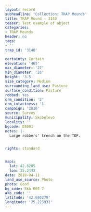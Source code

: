 ```yaml
---
layout: record
subheadline: 'Collection: TRAP Mounds'
title: TRAP Mound - 3140
teaser: Test example of object
categories:
- TRAP Mounds
header: no
tags:
- ''
trap_id: '3140'

certainty: Certain
elevation: '465'
max_diameter: '27'
min_diameter: '26'
height: '3.5'
size_category: Medium
surrounding_land_use: Pasture
surface_condition: Pasture
robbed: Yes
crm_condition: '2'
crm_intactness: '1'
campaign: '2010'
source: Survey
municipality: Skobelevo
locality: ''
bgcode: DS001
notes: |-
  Large robbers' trench on the TOP.


rights: standard


maps:
  lat: 42.6285
  lon: 25.2442
date: 2018-04-11
land_use_source: Photo
photo: Good
bg_code: Skb 003-7
akb_code: ''
latitude: '42.680279'
longitude: '25.223931'
---
```

